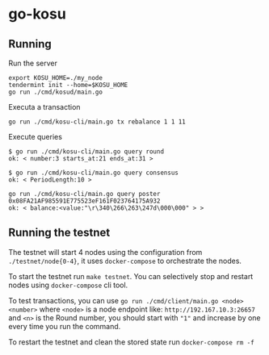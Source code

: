 # go-kosu

## Running

Run the server

```
export KOSU_HOME=./my_node
tendermint init --home=$KOSU_HOME
go run ./cmd/kosud/main.go
```

Executa a transaction

```
go run ./cmd/kosu-cli/main.go tx rebalance 1 1 11
```

Execute queries

```
$ go run ./cmd/kosu-cli/main.go query round
ok: < number:3 starts_at:21 ends_at:31 >

$ go run ./cmd/kosu-cli/main.go query consensus
ok: < PeriodLength:10 >

go run ./cmd/kosu-cli/main.go query poster 0x08FA21AF985591E775523eF161F023764175A932
ok: < balance:<value:"\r\340\266\263\247d\000\000" > >
```

## Running the testnet

The testnet will start 4 nodes using the configuration from `./testnet/node{0-4}`, it uses `docker-compose` to orchestrate the nodes.

To start the testnet run `make testnet`. You can selectively stop and restart nodes using `docker-compose` cli tool.

To test transactions, you can use `go run ./cmd/client/main.go <node> <number>` where `<node>` is a node endpoint like: `http://192.167.10.3:26657` and `<n>` is the Round number, you should start with `"1"` and increase by one every time you run the command.

To restart the testnet and clean the stored state run `docker-compose rm -f`
